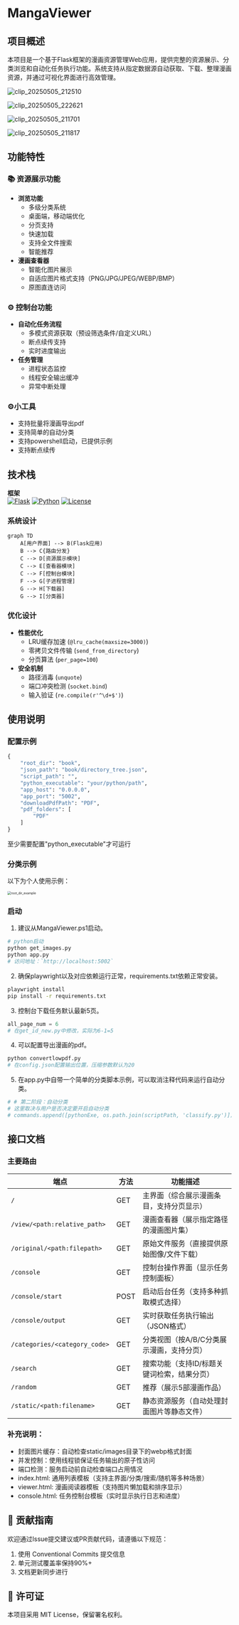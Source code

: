 # MangaViewer

## 项目概述

本项目是一个基于Flask框架的漫画资源管理Web应用，提供完整的资源展示、分类浏览和自动化任务执行功能。系统支持从指定数据源自动获取、下载、整理漫画资源，并通过可视化界面进行高效管理。

![clip_20250505_212510](img/README/clip_20250505_212510.jpg)

![clip_20250505_222621](img/README/clip_20250505_222621.jpg)

![clip_20250505_211701](img/README/clip_20250505_211701.jpg)

![clip_20250505_211817](img/README/clip_20250505_211817.jpg)

## 功能特性

### 📚 资源展示功能

- **浏览功能**
  - 多级分类系统
  - 桌面端，移动端优化
  - 分页支持
  - 快速加载
  - 支持全文件搜索
  - 智能推荐
- **漫画查看器**
  - 智能化图片展示
  - 自适应图片格式支持（PNG/JPG/JPEG/WEBP/BMP）
  - 原图直连访问

### ⚙️ 控制台功能

- **自动化任务流程**
  - 多模式资源获取（预设筛选条件/自定义URL）
  - 断点续传支持
  - 实时进度输出
- **任务管理**
  - 进程状态监控
  - 线程安全输出缓冲
  - 异常中断处理

### ⚙️小工具

- 支持批量将漫画导出pdf
- 支持简单的自动分类
- 支持powershell启动，已提供示例
- 支持断点续传

## 技术栈

**框架**  
[![Flask](https://img.shields.io/badge/Flask-2.0.1+-blue?logo=flask)](https://flask.palletsprojects.com/)
[![Python](https://img.shields.io/badge/Python-3.8+-blue?logo=python)](https://www.python.org/)
[![License](https://img.shields.io/badge/License-MIT-green.svg)](LICENSE)

### 系统设计

```mermaid
graph TD
    A[用户界面] --> B(Flask应用)
    B --> C{路由分发}
    C --> D[资源展示模块]
    C --> E[查看器模块]
    C --> F[控制台模块]
    F --> G[子进程管理]
    G --> H[下载器]
    G --> I[分类器]
```

### 优化设计

- **性能优化**
  - LRU缓存加速 (`@lru_cache(maxsize=3000)`)
  - 零拷贝文件传输 (`send_from_directory`)
  - 分页算法 (`per_page=100`)
- **安全机制**
  - 路径消毒 (`unquote`)
  - 端口冲突检测 (`socket.bind`)
  - 输入验证 (`re.compile(r'^\d+$')`)

## 使用说明

### 配置示例

```python
{
    "root_dir": "book",
    "json_path": "book/directory_tree.json",
    "script_path": "",
    "python_executable": "your/python/path",
    "app_host": "0.0.0.0",
    "app_port": "5002",
    "downloadPdfPath": "PDF",
    "pdf_folders": [
        "PDF"
    ]
}
```
至少需要配置"python_executable"才可运行

### 分类示例

以下为个人使用示例：

<img src="img/README/root_dir_example.png" alt="root_dir_example" style="zoom:50%;" />

### 启动

1. 建议从MangaViewer.ps1启动。

```bash
# python启动
python get_images.py
python app.py
# 访问地址：`http://localhost:5002`
```
2. 确保playwright以及对应依赖运行正常，requirements.txt依赖正常安装。

```bash
playwright install
pip install -r requirements.txt
```

3. 控制台下载任务默认最新5页。

```python
all_page_num = 6 
# 在get_id_new.py中修改，实际为6-1=5
```

4. 可以配置导出漫画的pdf。

```bash
python convertlowpdf.py
# 在config.json配置输出位置，压缩参数默认为20
```

5. 在app.py中自带一个简单的分类脚本示例，可以取消注释代码来运行自动分类。

```python
# # 第二阶段：自动分类
# 这里取决与用户是否决定要开启自动分类
# commands.append([pythonExe, os.path.join(scriptPath, 'classify.py')])
```

## 接口文档

### 主要路由

| 端点                        | 方法   | 功能描述                                                                 |
|----------------------------|--------|--------------------------------------------------------------------------|
| `/`                        | GET    | 主界面（综合展示漫画条目，支持分页显示）                                 |
| `/view/<path:relative_path>`| GET    | 漫画查看器（展示指定路径的漫画图片集）                                   |
| `/original/<path:filepath>`| GET    | 原始文件服务（直接提供原始图像/文件下载）                                |
| `/console`                 | GET    | 控制台操作界面（显示任务控制面板）                                       |
| `/console/start`           | POST   | 启动后台任务（支持多种抓取模式选择）                                     |
| `/console/output`          | GET    | 实时获取任务执行输出（JSON格式）                                         |
| `/categories/<category_code>`| GET  | 分类视图（按A/B/C分类展示漫画，支持分页）                                |
| `/search`                  | GET    | 搜索功能（支持ID/标题关键词检索，结果分页）                              |
| `/random`                   | GET    | 推荐（展示5部漫画作品）                                          |
| `/static/<path:filename>`  | GET    | 静态资源服务（自动处理封面图片等静态文件）                               |

### 补充说明：

- 封面图片缓存：自动检查static/images目录下的webp格式封面
- 并发控制：使用线程锁保证任务输出的原子性访问
- 端口检测：服务启动前自动检查端口占用情况
- index.html: 通用列表模板（支持主界面/分类/搜索/随机等多种场景）
- viewer.html: 漫画阅读器模板（支持图片懒加载和排序显示）
- console.html: 任务控制台模板（实时显示执行日志和进度）

## 🤝 贡献指南

欢迎通过Issue提交建议或PR贡献代码，请遵循以下规范：

1. 使用 Conventional Commits 提交信息
2. 单元测试覆盖率保持90%+
3. 文档更新同步进行

## 📜 许可证

本项目采用 MIT License，保留署名权利。
